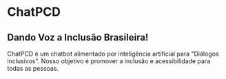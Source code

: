 # ChatPCD

## Dando Voz a Inclusão Brasileira!

ChatPCD é um chatbot alimentado por inteligência artificial para "Diálogos inclusivos". Nosso objetivo é promover a inclusão e acessibilidade para todas as pessoas.
